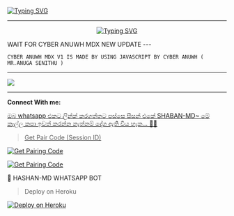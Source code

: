 <a href="https://git.io/typing-svg"><img src="https://readme-typing-svg.demolab.com?font=Black+Ops+One&size=100&pause=1000&color=FF0000&center=true&width=1000&height=200&lines=CYBER-ANUWH-MDX" alt="Typing SVG" /></a>
  </p>
  
---  
<p align="center">
<a href="https://git.io/typing-svg"><img src="https://readme-typing-svg.demolab.com?font=Rubik+Dirt&size=65&pause=1000&color=00FF00&background=FF20A500&center=true&vCenter=true&width=1000&height=150&lines=THANKS FOR USING CYBER ANUWH MDX V1" alt="Typing SVG" /></a>
</p>
WAIT FOR CYBER ANUWH MDX NEW UPDATE
---

```
CYBER ANUWH MDX V1 IS MADE BY USING JAVASCRIPT BY CYBER ANUWH ( MR.ANUGA SENITHU )
```

--- 

<a><img src='https://files.catbox.moe/sn20tl.jpg'/></a>

---

<p> <b>Connect With me:</b></p>
<p>
<a href="https://wa.me/+94706042889"

> ඔබ whatsapp එකට ලින්ක් කරගත්තට පස්සෙ සීසන් එකේ SHABAN-MD~ මේ කෑල්ල කපා ඉවත් කරන්න නැත්නම් දෝශ ඇති විය හැක... 🫶😙


> Get Pair Code (Session ID)



<p align="left">  
<a href='https://pair-tmv2.onrender.com/pair' target="_blank"><img alt='Get Pairing Code' src='https://img.shields.io/badge/Get%20Pairing%20Code-B700FB?style=for-the-badge&logo=codefactor&logoColor=white'/></a>  
</p>  <p align="left">  
<a href='https://pair-tmv2.onrender.com/pair' target="_blank"><img alt='Get Pairing Code' src='https://img.shields.io/badge/Get%20Pairing%20Code-000000?style=for-the-badge&logo=codefactor&logoColor=white'/></a>  
</p>  


🚀 HASHAN-MD WHATSAPP BOT

> Deploy on Heroku



<p align="left">  
<a href='https://dashboard.heroku.com/new?template=https://github.com//tree/main' target="_blank"><img alt='Deploy on Heroku' src='https://img.shields.io/badge/Deploy%20on-Heroku-FF004D?style=for-the-badge&logo=heroku&logoColor=white'/></a>  
</p>

